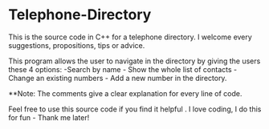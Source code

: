 # Telephone-Directory
This is the source code in C++ for a telephone directory. I welcome every suggestions, propositions, tips or advice.

This program allows the user to navigate in the directory by giving the users these 4 options: 
-Search by name   - Show the whole list of contacts   -Change an existing numbers   - Add a new number in the directory.

**Note: The comments give a clear explanation for every line of code. 

Feel free to use this source code if you find it helpful . I love coding, I do this for fun - Thank me later!


